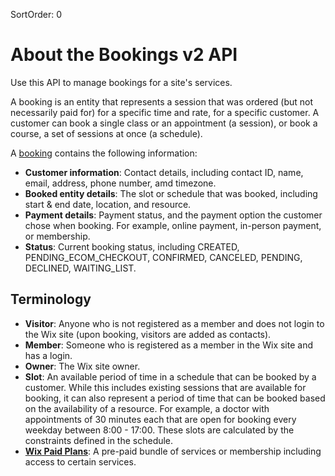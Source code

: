 SortOrder: 0
# About the Bookings v2 API

Use this API to manage bookings for a site's services.

A booking is an entity that represents a session that was ordered (but not necessarily paid for) for a specific time and rate, for a specific customer. A
customer can book a single class or an appointment (a session), or book a course, a set of sessions at once (a schedule).

A [booking](https://dev.wix.com/api/rest/wix-bookings/bookings-v2/booking-object) contains the following information:

- **Customer information**: Contact details, including contact ID, name, email, address, phone number, amd timezone.
- **Booked entity details**: The slot or schedule that was booked, including start & end date, location, and resource.
- **Payment details**: Payment status, and the payment option the customer chose when booking. For example, online payment, in-person payment, or  membership.
- **Status**: Current booking status, including CREATED, PENDING_ECOM_CHECKOUT, CONFIRMED, CANCELED, PENDING, DECLINED, WAITING_LIST.

## Terminology

- **Visitor**: Anyone who is not registered as a member and does not login to the Wix site (upon booking, visitors are added as contacts).
- **Member**: Someone who is registered as a member in the Wix site and has a login.
- **Owner**: The Wix site owner.
- **Slot**: An available period of time in a schedule that can be booked by a customer. While this includes existing sessions that are available for booking, it
  can also represent a period of time that can be booked based on the availability of a resource. For example, a doctor with appointments of 30 minutes each that are
  open for booking every weekday between 8:00 - 17:00. These slots are calculated by the constraints defined in the schedule.
- **[Wix Paid Plans](https://support.wix.com/en/article/about-pricing-plans)**: A pre-paid bundle of services or membership including access to certain
  services.



